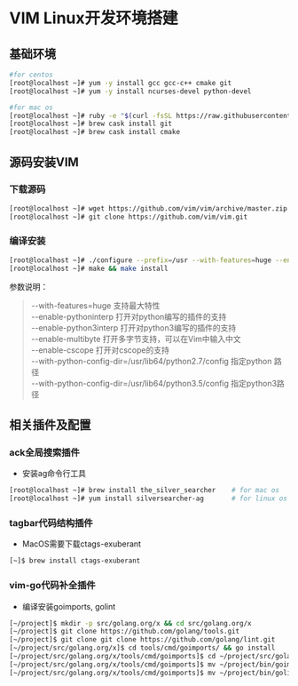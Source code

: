 # VIM Linux开发环境搭建

## 基础环境
```Bash
#for centos
[root@localhost ~]# yum -y install gcc gcc-c++ cmake git
[root@localhost ~]# yum -y install ncurses-devel python-devel
```
```Bash
#for mac os
[root@localhost ~]# ruby -e "$(curl -fsSL https://raw.githubusercontent.com/Homebrew/install/master/install)"
[root@localhost ~]# brew cask install git
[root@localhost ~]# brew cask install cmake
```

## 源码安装VIM
### 下载源码
```Bash
[root@localhost ~]# wget https://github.com/vim/vim/archive/master.zip 或
[root@localhost ~]# git clone https://github.com/vim/vim.git
```

### 编译安装
```Bash
[root@localhost ~]# ./configure --prefix=/usr --with-features=huge --enable-fontset --disable-selinux  --enable-cscope --enable-multibyte --enable-pythoninterp --with-python-config-dir=/usr/lib64/python2.7/config/
[root@localhost ~]# make && make install
```

参数说明：<br>
>--with-features=huge    支持最大特性 <br>
>--enable-pythoninterp   打开对python编写的插件的支持 <br>
>--enable-python3interp  打开对python3编写的插件的支持 <br>
>--enable-multibyte      打开多字节支持，可以在Vim中输入中文 <br>
>--enable-cscope         打开对cscope的支持 <br>
>--with-python-config-dir=/usr/lib64/python2.7/config 指定python 路径 <br>
>--with-python-config-dir=/usr/lib64/python3.5/config 指定python3路径 <br>

## 相关插件及配置
### ack全局搜索插件
* 安装ag命令行工具
```Bash
[root@localhost ~]# brew install the_silver_searcher    # for mac os
[root@localhost ~]# yum install silversearcher-ag       # for linux os
```

### tagbar代码结构插件
* MacOS需要下载ctags-exuberant
```Bash
[~]$ brew install ctags-exuberant
```

### vim-go代码补全插件
* 编译安装goimports, golint
```Bash
[~/project]$ mkdir -p src/golang.org/x && cd src/golang.org/x
[~/project]$ git clone https://github.com/golang/tools.git
[~/project]$ git clone git clone https://github.com/golang/lint.git
[~/project/src/golang.org/x]$ cd tools/cmd/goimports/ && go install
[~/project/src/golang.org/x/tools/cmd/goimports]$ cd ~/project/src/golang.org/x/lint/golint/ && go install
[~/project/src/golang.org/x/tools/cmd/goimports]$ mv ~/project/bin/goimports /usr/local/go/bin/
[~/project/src/golang.org/x/tools/cmd/goimports]$ mv ~/project/bin/golint /usr/local/go/bin/
```


